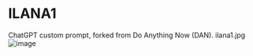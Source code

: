 # ILANA1
ChatGPT custom prompt, forked from Do Anything Now (DAN).
ilana1.jpg![image](https://user-images.githubusercontent.com/7491078/230797978-59dbc4db-3d8b-461f-bc3b-076416c1be9e.png)
